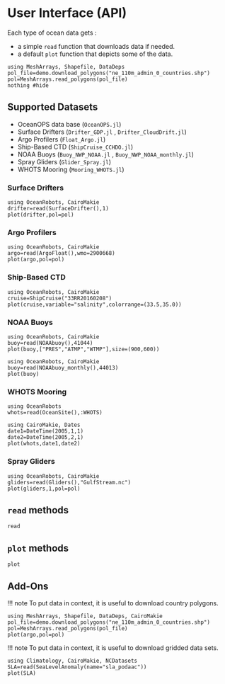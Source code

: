 # User Interface (API)

Each type of ocean data gets :

- a simple `read` function that downloads data if needed.
- a default `plot` function that depicts some of the data.

```@setup ex1
using MeshArrays, Shapefile, DataDeps
pol_file=demo.download_polygons("ne_110m_admin_0_countries.shp")
pol=MeshArrays.read_polygons(pol_file)
nothing #hide
```

## Supported Datasets

- OceanOPS data base (`OceanOPS.jl`)
- Surface Drifters (`Drifter_GDP.jl` , `Drifter_CloudDrift.jl`)
- Argo Profilers (`Float_Argo.jl`)
- Ship-Based CTD (`ShipCruise_CCHDO.jl`)
- NOAA Buoys (`Buoy_NWP_NOAA.jl` , `Buoy_NWP_NOAA_monthly.jl`)
- Spray Gliders (`Glider_Spray.jl`)
- WHOTS Mooring (`Mooring_WHOTS.jl`)

### Surface Drifters

```@example ex1
using OceanRobots, CairoMakie
drifter=read(SurfaceDrifter(),1)
plot(drifter,pol=pol)
```

### Argo Profilers

```@example ex1
using OceanRobots, CairoMakie
argo=read(ArgoFloat(),wmo=2900668)
plot(argo,pol=pol)
```

### Ship-Based CTD

```@example ex1
using OceanRobots, CairoMakie
cruise=ShipCruise("33RR20160208")
plot(cruise,variable="salinity",colorrange=(33.5,35.0))
```

### NOAA Buoys

```@example ex1
using OceanRobots, CairoMakie
buoy=read(NOAAbuoy(),41044)
plot(buoy,["PRES","ATMP","WTMP"],size=(900,600))
```

```@example ex1
using OceanRobots, CairoMakie
buoy=read(NOAAbuoy_monthly(),44013)
plot(buoy)
```

### WHOTS Mooring

```@example ex1
using OceanRobots
whots=read(OceanSite(),:WHOTS)

using CairoMakie, Dates
date1=DateTime(2005,1,1)
date2=DateTime(2005,2,1)
plot(whots,date1,date2)
```

### Spray Gliders

```@example ex1
using OceanRobots, CairoMakie
gliders=read(Gliders(),"GulfStream.nc")
plot(gliders,1,pol=pol)
```
## `read` methods

```@docs
read
```

## `plot` methods

```@docs
plot
```

## Add-Ons

!!! note
    To put data in context, it is useful to download country polygons.

```@example ex1
using MeshArrays, Shapefile, DataDeps, CairoMakie
pol_file=demo.download_polygons("ne_110m_admin_0_countries.shp")
pol=MeshArrays.read_polygons(pol_file)
plot(argo,pol=pol)
```

!!! note
    To put data in context, it is useful to download gridded data sets.

```@example ex1
using Climatology, CairoMakie, NCDatasets
SLA=read(SeaLevelAnomaly(name="sla_podaac"))
plot(SLA)
```

